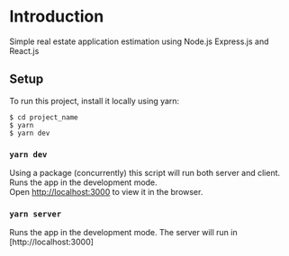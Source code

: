 
# Introduction
  Simple real estate application estimation using Node.js Express.js and React.js
## Setup
To run this project, install it locally using yarn:
```
$ cd project_name
$ yarn
$ yarn dev
```  
### `yarn dev`
Using a package (concurrently) this script will run both server and client.
Runs the app in the development mode.<br />
Open [http://localhost:3000](http://localhost:3000) to view it in the browser.

### `yarn server`
Runs the app in the development mode.
The server will  run in [http://localhost:3000]
